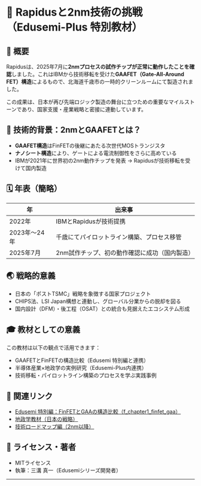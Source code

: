 # 📘 Rapidusと2nm技術の挑戦（Edusemi-Plus 特別教材）

## 🏁 概要
Rapidusは、2025年7月に**2nmプロセスの試作チップが正常に動作したことを確認**しました。これはIBMから技術移転を受けた**GAAFET（Gate-All-Around FET）構造**によるもので、北海道千歳市の一時的クリーンルームにて製造されました。

この成果は、日本が再び先端ロジック製造の舞台に立つための重要なマイルストーンであり、国家支援・産業戦略と密接に連動しています。

## 🧪 技術的背景：2nmとGAAFETとは？
- **GAAFET構造**はFinFETの後継にあたる次世代MOSトランジスタ
- **ナノシート構造**により、ゲートによる電流制御性をさらに高めている
- IBMが2021年に世界初の2nm動作チップを発表 → Rapidusが技術移転を受けて国内製造

## 🗓️ 年表（簡略）
| 年 | 出来事 |
|----|--------|
| 2022年 | IBMとRapidusが技術提携 |
| 2023年〜24年 | 千歳にてパイロットライン構築、プロセス移管 |
| 2025年7月 | 2nm試作チップ、初の動作確認に成功（国内製造）|

## 🌏 戦略的意義
- 日本の「ポストTSMC」戦略を象徴する国家プロジェクト
- CHIPS法、LSI Japan構想と連動し、グローバル分業からの脱却を図る
- 国内設計（DFM）・後工程（OSAT）との統合も見据えたエコシステム形成

## 🎓 教材としての意義
この教材は以下の観点で活用できます：

- GAAFETとFinFETの構造比較（Edusemi 特別編と連携）
- 半導体産業×地政学の実例研究（Edusemi-Plus内連携）
- 技術移転・パイロットライン構築のプロセスを学ぶ実践事例

## 🔗 関連リンク
- [Edusemi 特別編：FinFETとGAAの構造比較（f_chapter1_finfet_gaa）](https://github.com/Samizo-AITL/Edusemi-v4x/tree/main/f_chapter1_finfet_gaa)
- [地政学教材（日本の戦略）](./geopolitics/japan.md)
- [技術ロードマップ編（2nm以降）](./tsmc-insight/roadmap.md)

## 📝 ライセンス・著者
- MITライセンス
- 執筆：三溝 真一（Edusemiシリーズ開発者）

---
